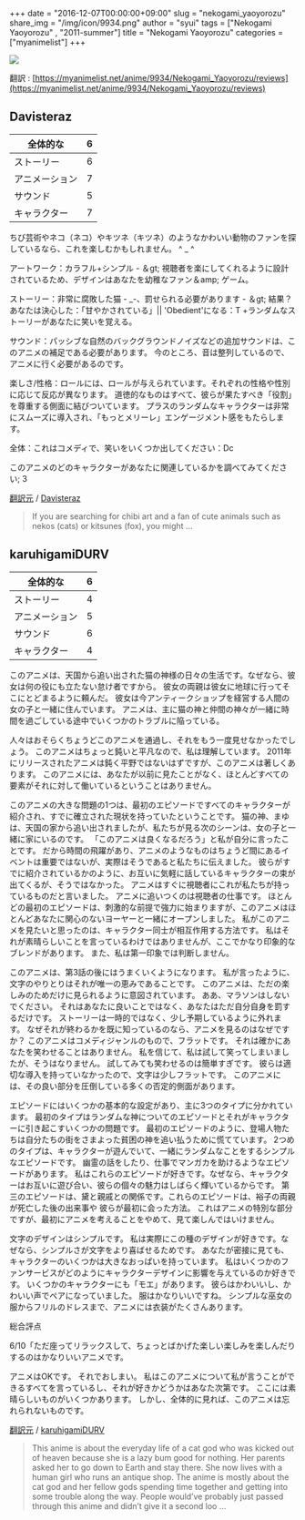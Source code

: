 +++
date = "2016-12-07T00:00:00+09:00"
slug = "nekogami_yaoyorozu"
share_img = "/img/icon/9934.png"
author = "syui"
tags = ["Nekogami Yaoyorozu" , "2011-summer"]
title = "Nekogami Yaoyorozu"
categories = ["myanimelist"]
+++

![](https://myanimelist.cdn-dena.com/images/anime/2/73476.jpg)


<!--more-->

翻訳 : [https://myanimelist.net/anime/9934/Nekogami_Yaoyorozu/reviews](https://myanimelist.net/anime/9934/Nekogami_Yaoyorozu/reviews)


## Davisteraz



全体的な|  6
--- | ---
ストーリー|  6
アニメーション|  7
サウンド|  5
キャラクター|  7

ちび芸術やネコ（ネコ）やキツネ（キツネ）のようなかわいい動物のファンを探しているなら、これを楽しむかもしれません。  ^ _ ^

アートワーク：カラフル+シンプル - ＆gt; 視聴者を楽にしてくれるように設計されているため、デザインはあなたを幼稚なファン＆amp; ゲーム。

ストーリー：非常に腐敗した猫 -  _-、罰せられる必要があります - ＆gt; 結果？ あなたは決心した：「甘やかされている」||  'Obedient'になる：T +ランダムなストーリーがあなたに笑いを覚える。

サウンド：パッシブな自然のバックグラウンドノイズなどの追加サウンドは、このアニメの補足である必要があります。 今のところ、音は整列しているので、アニメに行く必要があるのです。

楽しさ/性格：ロールには、ロールが与えられています。それぞれの性格や性別に応じて反応が異なります。 道徳的なものはすべて、彼らが果たすべき「役割」を尊重する側面に結びついています。 プラスのランダムなキャラクターは非常にスムーズに導入され、「もっとメリーレ」エンゲージメント感をもたらします。

全体：これはコメディで、笑いをいくつか出してください：Dc

このアニメのどのキャラクターがあなたに関連しているかを調べてみてください; 3

[翻訳元](https://myanimelist.net/reviews.php?id=39146) / [Davisteraz](https://myanimelist.net/profile/Davisteraz/reviews)


> If you are searching for chibi art and a fan of cute animals such as nekos (cats) or kitsunes (fox), you might  ...

## karuhigamiDURV



全体的な|  6
--- | ---
ストーリー|  4
アニメーション|  5
サウンド|  6
キャラクター|  4

このアニメは、天国から追い出された猫の神様の日々の生活です。なぜなら、彼女は何の役にも立たない怠け者ですから。 彼女の両親は彼女に地球に行ってそこにとどまるように頼んだ。 彼女は今アンティークショップを経営する人間の女の子と一緒に住んでいます。 アニメは、主に猫の神と仲間の神々が一緒に時間を過ごしている途中でいくつかのトラブルに陥っている。

人々はおそらくちょうどこのアニメを通過し、それをもう一度見せなかったでしょう。 このアニメはちょっと鈍いと平凡なので、私は理解しています。  2011年にリリースされたアニメは鈍く平野ではないはずですが、このアニメは著しくあります。 このアニメには、あなたが以前に見たことがなく、ほとんどすべての要素がそれに対して働いているということはありません。

このアニメの大きな問題の1つは、最初のエピソードですべてのキャラクターが紹介され、すでに確立された現状を持っていたということです。 猫の神、まゆは、天国の家から追い出されましたが、私たちが見る次のシーンは、女の子と一緒に家にいるのです。 「このアニメは良くなるだろう」と私が自分に言ったことです。 だから時間の飛躍があり、アニメのようなものはちょうど間にあるイベントは重要ではないが、実際はそうであると私たちに伝えました。 彼らがすでに紹介されているかのように、お互いに気軽に話しているキャラクターの束が出てくるが、そうではなかった。 アニメはすぐに視聴者にこれが私たちが持っているものだと言いました。 アニメに追いつくのは視聴者の仕事です。 ほとんどの最初のエピソードは、刺激的な前提で強力に始まりますが、このアニメはほとんどあなたに関心のないヨーヤーと一緒にオープンしました。 私がこのアニメを見たいと思ったのは、キャラクター同士が相互作用する方法です。 私はそれが素晴らしいことを言っているわけではありませんが、ここでかなり印象的なブレンドがあります。 また、私は第一印象では判断しません。 

このアニメは、第3話の後にはうまくいくようになります。 私が言ったように、文字のやりとりはそれが唯一の恵みであることです。 このアニメは、ただの楽しみのためだけに見られるように意図されています。 ああ、マラソンはしないでください。 それはあなたに良いことではなく、あなたはただ自分自身を罰するだけです。 ストーリーは一時的ではなく、少し予期しているように外れます。 なぜそれが終わるかを既に知っているのなら、アニメを見るのはなぜですか？ このアニメはコメディジャンルのもので、フラットです。 それは確かにあなたを笑わせることはありません。 私を信じて、私は試して笑ってしまいましたが、そうはなりません。 試してみても笑わせるのは簡単すぎです。 彼らは適切な導入を持っていなかったので、文字は少しフラットです。 このアニメには、その良い部分を圧倒している多くの否定的側面があります。

エピソードにはいくつかの基本的な設定があり、主に3つのタイプに分かれています。 最初のタイプはランダムな神についてのエピソードとそれがキャラクターに引き起こすいくつかの問題です。 最初のエピソードのように、登場人物たちは自分たちの街をさまよった貧困の神を追い払うために慌てています。  2つめのタイプは、キャラクターが遊んでいて、一緒にランダムなことをするシンプルなエピソードです。 幽霊の話をしたり、仕事でマンガカを助けるようなエピソードがあります。 私はこれらのエピソードが好きです。なぜなら、キャラクターはお互いに遊び合い、彼らの個々の魅力はしばらく輝いているからです。 第三のエピソードは、黛と親戚との関係です。これらのエピソードは、裕子の両親が死亡した後の出来事や 彼らが最初に会った方法。 これはアニメの特別な部分ですが、最初にアニメを考えることをやめて、見て楽しんではいけません。

文字のデザインはシンプルです。 私は実際にこの種のデザインが好きです。なぜなら、シンプルさが文字をより喜ばせるためです。 あなたが密接に見ても、キャラクターのいくつかは大きなおっぱいを持っています。 私はいくつかのファンサービスがどのようにキャラクターデザインに影響を与えているのか好きです。 いくつかのキャラクターにも「モエ」があります。 彼らはかわいいし、かわいい声でペアになっていました。 服はかなりいいですね。 シンプルな巫女の服からフリルのドレスまで、アニメには衣装がたくさんあります。

総合評点

6/10「ただ座ってリラックスして、ちょっとばかげた楽しい楽しみを楽しんだりするのはかなりいいアニメです。

アニメはOKです。 それでおしまい。 私はこのアニメについて私が言うことができるすべてを言っているし、それが好きかどうかはあなた次第です。 ここには素晴らしいものがいくつかあります。 しかし、全体的に見れば、このアニメは忘れられないものです。

[翻訳元](https://myanimelist.net/reviews.php?id=76415) / [karuhigamiDURV](https://myanimelist.net/profile/karuhigamiDURV/reviews)


> This anime is about the everyday life of a cat god who was kicked out of heaven because she is a lazy bum good for nothing. Her parents asked her to go down to Earth and stay there. She now lives with a human girl who runs an antique shop. The anime is mostly about the cat god and her fellow gods spending time together and getting into some trouble along the way.    People would’ve probably just passed through this anime and didn’t give it a second loo ...
